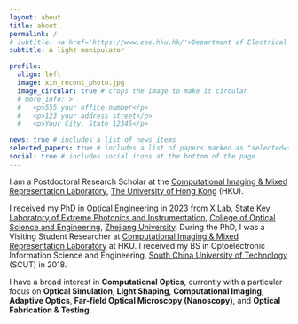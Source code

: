 ```yaml
---
layout: about
title: about
permalink: /
# subtitle: <a href='https://www.eee.hku.hk/'>Department of Electrical and Electronic Engineering</a>.
subtitle: A light manipulator

profile:
  align: left
  image: xin_recent_photo.jpg
  image_circular: true # crops the image to make it circular
  # more_info: >
  #   <p>555 your office number</p>
  #   <p>123 your address street</p>
  #   <p>Your City, State 12345</p>

news: true # includes a list of news items
selected_papers: true # includes a list of papers marked as "selected={true}"
social: true # includes social icons at the bottom of the page
---
```


I am a Postdoctoral Research Scholar at the [Computational Imaging & Mixed Representation Laboratory](https://hku.welight.fun), [The University of Hong Kong](https://www.hku.hk) (HKU).

I received my PhD in Optical Engineering in 2023 from [X Lab](https://www.haoxiang.ac.cn), [State Key Laboratory of Extreme Photonics and Instrumentation](http://www.moi-lab.zju.edu.cn/?lang=en), [College of Optical Science and Engineering](http://opt.zju.edu.cn/opten), [Zhejiang University](https://www.zju.edu.cn/english). During the PhD, I was a Visiting Student Researcher at [Computational Imaging & Mixed Representation Laboratory](https://hku.welight.fun) at HKU. I received my BS in Optoelectronic Information Science and Engineering, [South China University of Technology](https://www.scut.edu.cn/en) (SCUT) in 2018.

I have a broad interest in **Computational Optics**, currently with a particular focus on **Optical Simulation**, **Light Shaping**, **Computational Imaging**, **Adaptive Optics**, **Far-field Optical Microscopy (Nanoscopy)**, and **Optical Fabrication & Testing**.